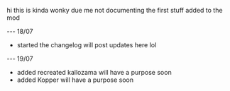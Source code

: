 hi this is kinda wonky due me not documenting the first stuff added to the mod

--- 18/07
- started the changelog
will post updates here lol

--- 19/07
- added recreated kallozama
will have a purpose soon
- added Kopper
will have a purpose soon
